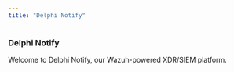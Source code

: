 ```yaml
---
title: "Delphi Notify"
---
```


### Delphi Notify

Welcome to Delphi Notify, our Wazuh-powered XDR/SIEM platform.

